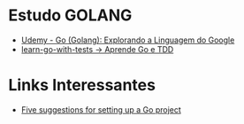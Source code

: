 # Estudo GOLANG

- [Udemy - Go (Golang): Explorando a Linguagem do Google](curso-go) 
- [learn-go-with-tests -> Aprende Go e TDD](learn-go-with-tests)

# Links Interessantes

- [Five suggestions for setting up a Go project](https://dave.cheney.net/2014/12/01/five-suggestions-for-setting-up-a-go-project)